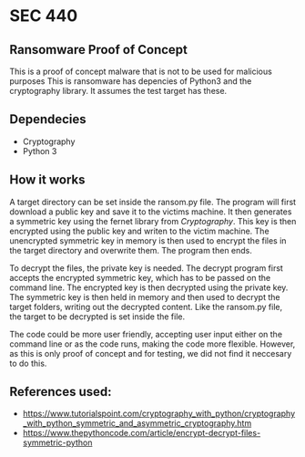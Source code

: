 # SEC 440
## Ransomware Proof of Concept

This is a proof of concept malware that is not to be used for malicious purposes
This is ransomware has depencies of Python3 and the cryptography library. It assumes the test target has these.
 

## Dependecies
* Cryptography
* Python 3

## How it works

A target directory can be set inside the ransom.py file. The program will first download a public key and save it to the victims machine. It then generates a symmetric key using the fernet library from _Cryptography_. This key is then encrypted using the public key and writen to the victim machine. The unencrypted symmetric key in memory is then used to encrypt the files in the target directory and overwrite them. The program then ends.

To decrypt the files, the private key is needed. The decrypt program first accepts the encrypted symmetric key, which has to be passed on the command line. The encrypted key is then decrypted using the private key. The symmetric key is then held in memory and then used to decrypt the target folders, writing out the decrypted content. Like the ransom.py file, the target to be decrypted is set inside the file. 

The code could be more user friendly, accepting user input either on the command line or as the code runs, making the code more flexible. However, as this is only proof of concept and for testing, we did not find it neccesary to do this.


## References used:
* https://www.tutorialspoint.com/cryptography_with_python/cryptography_with_python_symmetric_and_asymmetric_cryptography.htm
* https://www.thepythoncode.com/article/encrypt-decrypt-files-symmetric-python
